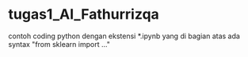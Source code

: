 # tugas1_AI_Fathurrizqa
contoh coding python dengan ekstensi *.ipynb  yang di bagian atas ada syntax "from sklearn import ..." 
